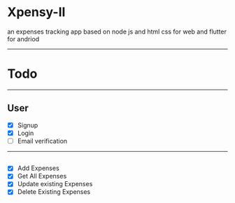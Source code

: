 # Xpensy-II
an expenses tracking app based on node js and html css for web and flutter for andriod

---
# Todo
---
## User
- [x] Signup
- [x] Login
- [ ] Email verification 

---
##
- [x] Add Expenses
- [x] Get All Expenses
- [x] Update existing Expenses
- [x] Delete Existing Expenses